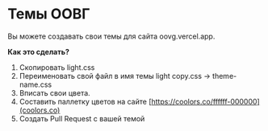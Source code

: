 # Темы ООВГ

Вы можете создавать свои темы для сайта oovg.vercel.app.

**Как это сделать?**
1. Скопировать light.css
2. Переименовать свой файл в имя темы light copy.css -> theme-name.css
3. Вписать свои цвета.
4. Составить паллетку цветов на сайте [https://coolors.co/ffffff-000000](coolors.co)
5. Создать Pull Request с вашей темой
